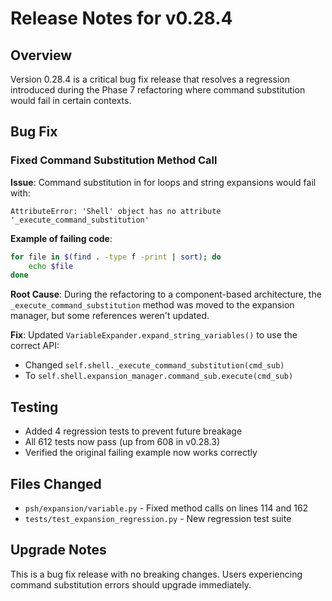 # Release Notes for v0.28.4

## Overview

Version 0.28.4 is a critical bug fix release that resolves a regression introduced during the Phase 7 refactoring where command substitution would fail in certain contexts.

## Bug Fix

### Fixed Command Substitution Method Call

**Issue**: Command substitution in for loops and string expansions would fail with:
```
AttributeError: 'Shell' object has no attribute '_execute_command_substitution'
```

**Example of failing code**:
```bash
for file in $(find . -type f -print | sort); do
    echo $file
done
```

**Root Cause**: During the refactoring to a component-based architecture, the `_execute_command_substitution` method was moved to the expansion manager, but some references weren't updated.

**Fix**: Updated `VariableExpander.expand_string_variables()` to use the correct API:
- Changed `self.shell._execute_command_substitution(cmd_sub)` 
- To `self.shell.expansion_manager.command_sub.execute(cmd_sub)`

## Testing

- Added 4 regression tests to prevent future breakage
- All 612 tests now pass (up from 608 in v0.28.3)
- Verified the original failing example now works correctly

## Files Changed

- `psh/expansion/variable.py` - Fixed method calls on lines 114 and 162
- `tests/test_expansion_regression.py` - New regression test suite

## Upgrade Notes

This is a bug fix release with no breaking changes. Users experiencing command substitution errors should upgrade immediately.